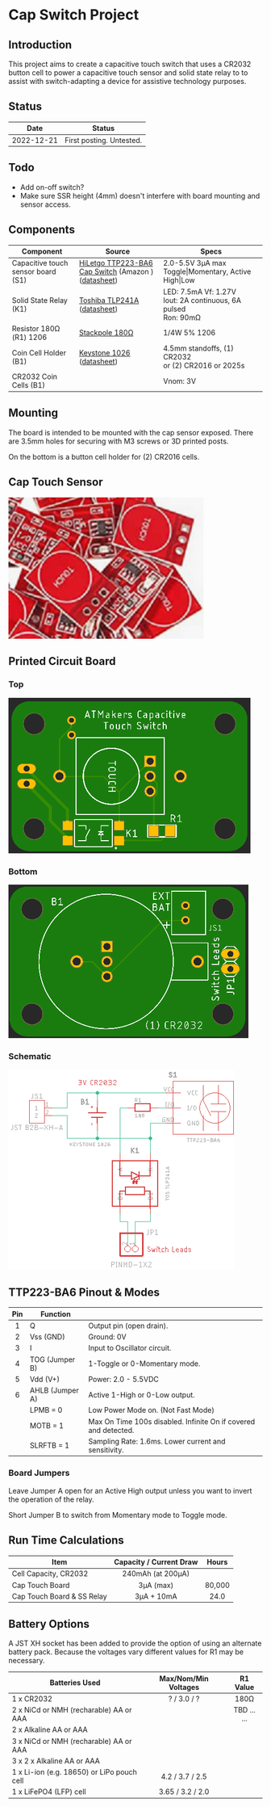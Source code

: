 # Cap Switch Project

## Introduction

This project aims to create a capacitive touch switch that uses a CR2032 button cell to power a capacitive touch sensor and solid state relay to to assist with switch-adapting a device for assistive technology purposes.

## Status

| Date       | Status                   |
| ---------- | ------------------------ |
| 2022-12-21 | First posting. Untested. |

## Todo

* Add on-off switch?
* Make sure SSR height (4mm) doesn't interfere with board mounting and sensor access.

## Components

| Component                          | Source                                                       | Specs                                                        |
| ---------------------------------- | ------------------------------------------------------------ | ------------------------------------------------------------ |
| Capacitive touch sensor board (S1) | [HiLetgo TTP223-BA6 Cap Switch](https://smile.amazon.com/dp/B01D1D0FLG) (Amazon ) ([datasheet](assets/Cap-Touch-TTP223.pdf)) | 2.0-5.5V  3µA max Toggle\|Momentary, Active High\|Low        |
| Solid State Relay (K1)             | [Toshiba TLP241A](https://www.digikey.com/short/rw8vd8dn) ([datasheet](https://toshiba.semicon-storage.com/info/TLP241A_datasheet_en_20200217.pdf?did=14237&prodName=TLP241A)) | LED: 7.5mA Vf: 1.27V<br>Iout: 2A continuous, 6A pulsed<br>Ron: 90mΩ |
| Resistor 180Ω (R1) 1206            | [Stackpole 180Ω](https://www.digikey.com/short/m5wfc0cm)     | 1/4W 5% 1206                                                 |
| Coin Cell Holder (B1)              | [Keystone 1026](https://www.digikey.com/short/f35w9mv4) ([datasheet](https://www.keyelco.com/userAssets/file/M65p3.pdf)) | 4.5mm standoffs, (1) CR2032<br> or (2) CR2016 or 2025s       |
| CR2032 Coin Cells (B1)             |                                                              | Vnom: 3V                                                     |

## Mounting

The board is intended to be mounted with the cap sensor exposed. There are 3.5mm holes for securing with M3 screws or 3D printed posts.

On the bottom is a button cell holder for (2) CR2016 cells.

## Cap Touch Sensor

<img src="assets/cap_touch_sensor.png" alt="cap sensor" style="zoom:150%;" />

## Printed Circuit Board

### Top

![top](assets/board_top.png)

### Bottom

![bottom](assets/board_bottom.png)

### Schematic

![schematic](assets/schematic.png)

## TTP223-BA6 Pinout & Modes

| Pin  | Function        |                                                              |
| :--: | --------------- | ------------------------------------------------------------ |
|  1   | Q               | Output pin (open drain).                                     |
|  2   | Vss (GND)       | Ground: 0V                                                   |
|  3   | I               | Input to Oscillator circuit.                                 |
|  4   | TOG (Jumper B)  | 1-Toggle or 0-Momentary mode.                                |
|  5   | Vdd (V+)        | Power: 2.0 - 5.5VDC                                          |
|  6   | AHLB (Jumper A) | Active 1-High or 0-Low output.                               |
|      | LPMB = 0        | Low Power Mode on. (Not Fast Mode)                           |
|      | MOTB = 1        | Max On Time 100s disabled. Infinite On if covered and detected. |
|      | SLRFTB = 1      | Sampling Rate: 1.6ms. Lower current and sensitivity.         |

### Board Jumpers

Leave Jumper A open for an Active High output unless you want to invert the operation of the relay.

Short Jumper B to switch from Momentary mode to Toggle mode.

## Run Time Calculations

| Item                       | Capacity  / Current Draw | Hours  |
| -------------------------- | :----------------------: | :----: |
| Cell Capacity, CR2032      |    240mAh (at 200µA)     |        |
| Cap Touch Board            |        3µA (max)         | 80,000 |
| Cap Touch Board & SS Relay |        3µA + 10mA        |  24.0  |

## Battery Options

A JST XH socket has been added to provide the option of using an alternate battery pack. Because the voltages vary different values for R1 may be necessary.

| Batteries Used                             | Max/Nom/Min Voltages |  R1 Value   |
| ------------------------------------------ | :------------------: | :---------: |
| 1 x CR2032                                 |     ? / 3.0 / ?      |    180Ω     |
| 2 x NiCd or NMH (recharable) AA or AAA     |                      | TBD ... ... |
| 2 x Alkaline AA or AAA                     |                      |             |
| 3 x NiCd or NMH (recharable) AA or AAA     |                      |             |
| 3 x 2 x Alkaline AA or AAA                 |                      |             |
| 1 x Li-ion (e.g. 18650) or LiPo pouch cell |   4.2 / 3.7 / 2.5    |             |
| 1 x LiFePO4 (LFP) cell                     |   3.65 / 3.2 / 2.0   |             |

